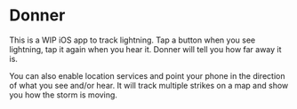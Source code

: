 #  Donner

This is a WIP iOS app to track lightning. Tap a button when you see lightning, tap it again when you hear it. Donner will tell you how far away it is.

You can also enable location services and point your phone in the direction of what you see and/or hear. It will track multiple strikes on a map and show you how the storm is moving.

